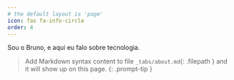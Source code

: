 ```yaml
---
# the default layout is 'page'
icon: fas fa-info-circle
order: 4
---
```


Sou o Bruno, e aqui eu falo sobre tecnologia.
> Add Markdown syntax content to file `_tabs/about.md`{: .filepath } and it will show up on this page.
{: .prompt-tip }
